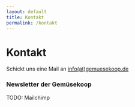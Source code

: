 ```yaml
---
layout: default
title: Kontakt
permalink: /kontakt
---
```

# Kontakt

Schickt uns eine Mail an [info(at)gemuesekoop.de](mailto:info(at)gemuesekoop.de)

### Newsletter der Gemüsekoop

TODO: Mailchimp

